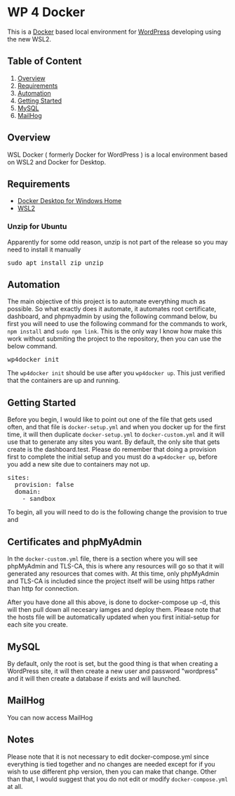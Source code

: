 # WP 4 Docker
This is a [Docker](https://www.docker.com) based local environment for [WordPress](https://wordpress.org) developing using the new WSL2. 

## Table of Content

1. [Overview](https://github.com/benlumia007/docker-for-wordpress#overview)
2. [Requirements](https://github.com/benlumia007/docker-for-wordpress#requirements)
3. [Automation](https://github.com/benlumia007/docker-for-wordpress#automation)
3. [Getting Started](https://github.com/benlumia007/docker-for-wordpress#getting-started)
4. [MySQL](https://github.com/benlumia007/docker-for-wordpress#mysql)
5. [MailHog](https://github.com/benlumia007/docker-for-wordpress#mailhog)

## Overview
WSL Docker ( formerly Docker for WordPress ) is a local environment based on WSL2 and Docker for Desktop. 

## Requirements
* [Docker Desktop for Windows Home](https://www.docker.com/)
* [WSL2](https://docs.microsoft.com/en-us/windows/wsl/)

### Unzip for Ubuntu
Apparently for some odd reason, unzip is not part of the release so you may need to install it manually
<pre>
sudo apt install zip unzip
</pre>

## Automation
The main objective of this project is to automate everything much as possible. So what exactly does it automate, it automates root certificate, dashboard, and phpmyadmin by using the following command below, bu first you will need to use the following command for the commands to work, `npm install` and `sudo npm link`. This is the only way I know how make this work without submiting the project to the repository, then you can use the below command.
<pre>
wp4docker init
</pre>
The `wp4docker init` should be use after you `wp4docker up`. This just verified that the containers are up and running.

## Getting Started
Before you begin, I would like to point out one of the file that gets used often, and that file is <code>docker-setup.yml</code> and when you docker up for the first time, it will then duplicate <code>docker-setup.yml</code> to <code>docker-custom.yml</code> and it will use that to generate any sites you want. By default, the only site that gets create is the
dashboard.test. Please do remember that doing a provision first to complete the initial setup and you must do a `wp4docker up`, before you add a new site due to containers may not 
up. 
<pre>
sites:
  provision: false
  domain:
    - sandbox
</pre>
To begin, all you will need to do is the following change the provision to true and

## Certificates and phpMyAdmin
In the <code>docker-custom.yml</code> file, there is a section where you will see phpMyAdmin and TLS-CA, this is where any resources will go so that it will generated any resources that comes with. At this time, only phpMyAdmin and TLS-CA is included since the project itself will be using https rather than http for connection.

After you have done all this above, is done to docker-compose up -d, this will then pull down all necesary iamges and deploy them. Please note that the hosts file will be automatically updated when you first initial-setup for each site you create. 

## MySQL
By default, only the root is set, but the good thing is that when creating a WordPress site, it will then create a new user and password "wordpress" and it will then create a database if exists and will launched. 

## MailHog
You can now access MailHog

## Notes
Please note that it is not necessary to edit docker-compose.yml since everything is tied together and no changes are needed except for if you wish to use different php version, then you can make that change. Other than that, I would suggest that you do not edit or modify `docker-compose.yml` at all.